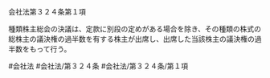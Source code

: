 会社法第３２４条第１項

種類株主総会の決議は、定款に別段の定めがある場合を除き、その種類の株式の総株主の議決権の過半数を有する株主が出席し、出席した当該株主の議決権の過半数をもって行う。

#会社法
#会社法/第３２４条
#会社法/第３２４条/第１項
